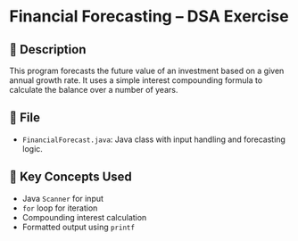 # Financial Forecasting – DSA Exercise

## 📌 Description
This program forecasts the future value of an investment based on a given annual growth rate. It uses a simple interest compounding formula to calculate the balance over a number of years.

## 📂 File
- `FinancialForecast.java`: Java class with input handling and forecasting logic.

## 🧠 Key Concepts Used
- Java `Scanner` for input
- `for` loop for iteration
- Compounding interest calculation
- Formatted output using `printf`


